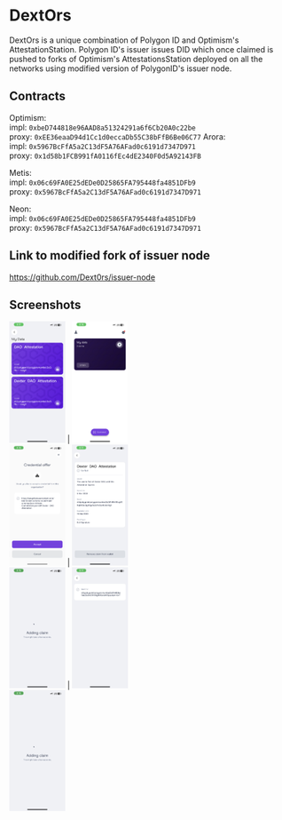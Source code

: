 # DextOrs
DextOrs is a unique combination of Polygon ID and Optimism's AttestationStation. Polygon ID's issuer issues DID which once claimed is pushed to forks of Optimism's AttestationsStation deployed on all the networks using modified version of PolygonID's issuer node.

## Contracts
Optimism: <br>
impl: ```0xbeD744818e96AAD8a51324291a6f6Cb20A0c22be``` <br>
proxy: ```0xEE36eaaD94d1Cc1d0eccaDb55C38bFfB6Be06C77```
Arora: <br>
impl: ```0x5967BcFfA5a2C13dF5A76AFad0c6191d7347D971```<br>
proxy: ```0x1d58b1FCB991fA0116fEc4dE2340F0d5A92143FB```

Metis:<br>
impl:  ```0x06c69FA0E25dEDe0D25865FA795448fa4851DFb9```<br>
proxy: ```0x5967BcFfA5a2C13dF5A76AFad0c6191d7347D971```

Neon:<br>
impl:  ```0x06c69FA0E25dEDe0D25865FA795448fa4851DFb9```<br>
proxy: ```0x5967BcFfA5a2C13dF5A76AFad0c6191d7347D971```

## Link to modified fork of issuer node

https://github.com/Dext0rs/issuer-node


## Screenshots

<div>
<img src="screenshots/SS_1.PNG" width="20%"> | 
<img src="screenshots/SS_2.PNG" width="20%">
</div>
<div>
<img src="screenshots/SS_3.PNG" width="20%"> | 
<img src="screenshots/SS_4.PNG" width="20%"> 
</div>

<div>
<img src="screenshots/SS_5.PNG" width="20%"> | 
<img src="screenshots/SS_6.PNG" width="20%">
 </div>
 <div>
<img src="screenshots/SS_7.PNG" width="20%">
</div>

